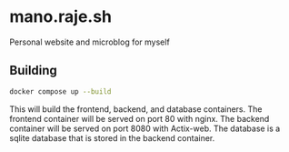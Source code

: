 # mano.raje.sh

Personal website and microblog for myself

## Building

```bash
docker compose up --build
```

This will build the frontend, backend, and database containers. The frontend container will be served on port 80 with nginx. The backend container will be served on port 8080 with Actix-web. The database is a sqlite database that is stored in the backend container.
